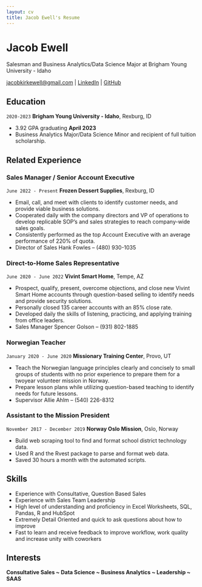 ```yaml
---
layout: cv
title: Jacob Ewell's Resume
---
```

# Jacob Ewell
Salesman and Business Analytics/Data Science Major at Brigham Young University - Idaho

<div id="webaddress">
<a href="jacobkirkewell@gmail.com">jacobkirkewell@gmail.com</a>
| <a href="https://www.linkedin.com/in/jacobewell/">LinkedIn</a>
| <a href="https://github.com/byuids-resumes">GitHub</a>
</div>

<!-- https://www.monique.tech/the-art-of-markdown -->

## Education

`2020-2023`
__Brigham Young University - Idaho__, Rexburg, ID

- 3.92 GPA graduating __April 2023__
- Business Analytics Major/Data Science Minor and recipient of full tuition scholarship.

## Related Experience

### Sales Manager / Senior Account Executive

`June 2022 - Present`
__Frozen Dessert Supplies__, Rexburg, ID

- Email, call, and meet with clients to identify customer needs, and provide viable business solutions.
- Cooperated daily with the company directors and VP of operations to develop replicable SOP’s and sales strategies to reach company-wide sales goals.
- Consistently performed as the top Account Executive with an average performance of 220% of quota.
- Director of Sales Hank Fowles – (480) 930-1035

### Direct-to-Home Sales Representative

`June 2020 - June 2022`
__Vivint Smart Home__, Tempe, AZ 

- Prospect, qualify, present, overcome objections, and close new Vivint Smart Home accounts through question-based selling to identify needs and provide security solutions.
- Personally closed 135 career accounts with an 85% close rate.
- Developed daily the skills of listening, practicing, and applying training from office leaders.
- Sales Manager Spencer Golson – (931) 802-1885

### Norwegian Teacher

`January 2020 - June 2020`
__Missionary Training Center__, Provo, UT

- Teach the Norwegian language principles clearly and concisely to small groups of students with no prior experience to prepare them for a twoyear volunteer mission in Norway. 
- Prepare lesson plans while utilizing question-based teaching to identify needs for future lessons. 
- Supervisor Allie Ahlm – (540) 226-8312 

### Assistant to the Mission President

`November 2017 - December 2019`
__Norway Oslo Mission__, Oslo, Norway

- Build web scraping tool to find and format school district technology data.
- Used R and the Rvest package to parse and format web data.
- Saved 30 hours a month with the automated scripts.

## Skills

- Experience with Consultative, Question Based Sales
- Experience with Sales Team Leadership 
- High level of understanding and proficiency in Excel Worksheets, SQL, Pandas, R and HubSpot
- Extremely Detail Oriented and quick to ask questions about how to improve
- Fast to learn and receive feedback to improve workflow, work quality and increase unity with coworkers

## Interests

__Consultative Sales ~ Data Science ~ Business Analytics ~ Leadership ~ SAAS__ 


<!-- ### Footer

Last updated: May 2013 -->

